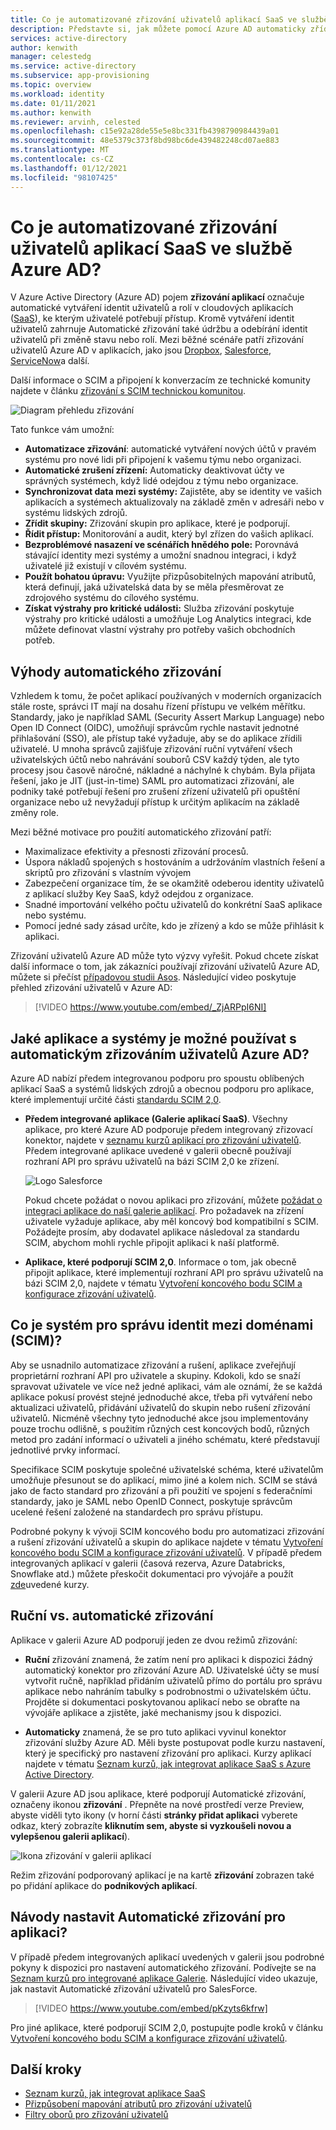 ```yaml
---
title: Co je automatizované zřizování uživatelů aplikací SaaS ve službě Azure AD
description: Představte si, jak můžete pomocí Azure AD automaticky zřídit, zrušit zřízení a průběžně aktualizovat uživatelské účty napříč různými aplikacemi SaaS třetích stran.
services: active-directory
author: kenwith
manager: celestedg
ms.service: active-directory
ms.subservice: app-provisioning
ms.topic: overview
ms.workload: identity
ms.date: 01/11/2021
ms.author: kenwith
ms.reviewer: arvinh, celested
ms.openlocfilehash: c15e92a28de55e5e8bc331fb4398790984439a01
ms.sourcegitcommit: 48e5379c373f8bd98bc6de439482248cd07ae883
ms.translationtype: MT
ms.contentlocale: cs-CZ
ms.lasthandoff: 01/12/2021
ms.locfileid: "98107425"
---
```

# <a name="what-is-automated-saas-app-user-provisioning-in-azure-ad"></a>Co je automatizované zřizování uživatelů aplikací SaaS ve službě Azure AD?

V Azure Active Directory (Azure AD) pojem **zřizování aplikací** označuje automatické vytváření identit uživatelů a rolí v cloudových aplikacích ([SaaS](https://azure.microsoft.com/overview/what-is-saas/)), ke kterým uživatelé potřebují přístup. Kromě vytváření identit uživatelů zahrnuje Automatické zřizování také údržbu a odebírání identit uživatelů při změně stavu nebo rolí. Mezi běžné scénáře patří zřizování uživatelů Azure AD v aplikacích, jako jsou [Dropbox](../saas-apps/dropboxforbusiness-provisioning-tutorial.md), [Salesforce](../saas-apps/salesforce-provisioning-tutorial.md), [ServiceNow](../saas-apps/servicenow-provisioning-tutorial.md)a další.

Další informace o SCIM a připojení k konverzacím ze technické komunity najdete v článku [zřizování s SCIM technickou komunitou](https://aka.ms/scimoverview).

![Diagram přehledu zřizování](./media/user-provisioning/provisioning-overview.png)

Tato funkce vám umožní:

- **Automatizace zřizování**: automatické vytváření nových účtů v pravém systému pro nové lidi při připojení k vašemu týmu nebo organizaci.
- **Automatické zrušení zřízení:** Automaticky deaktivovat účty ve správných systémech, když lidé odejdou z týmu nebo organizace.
- **Synchronizovat data mezi systémy:** Zajistěte, aby se identity ve vašich aplikacích a systémech aktualizovaly na základě změn v adresáři nebo v systému lidských zdrojů.
- **Zřídit skupiny:** Zřizování skupin pro aplikace, které je podporují.
- **Řídit přístup:** Monitorování a audit, který byl zřízen do vašich aplikací.
- **Bezproblémové nasazení ve scénářích hnědého pole:** Porovnává stávající identity mezi systémy a umožní snadnou integraci, i když uživatelé již existují v cílovém systému.
- **Použít bohatou úpravu:** Využijte přizpůsobitelných mapování atributů, která definují, jaká uživatelská data by se měla přesměrovat ze zdrojového systému do cílového systému.
- **Získat výstrahy pro kritické události:** Služba zřizování poskytuje výstrahy pro kritické události a umožňuje Log Analytics integraci, kde můžete definovat vlastní výstrahy pro potřeby vašich obchodních potřeb.

## <a name="benefits-of-automatic-provisioning"></a>Výhody automatického zřizování

Vzhledem k tomu, že počet aplikací používaných v moderních organizacích stále roste, správci IT mají na dosahu řízení přístupu ve velkém měřítku. Standardy, jako je například SAML (Security Assert Markup Language) nebo Open ID Connect (OIDC), umožňují správcům rychle nastavit jednotné přihlašování (SSO), ale přístup také vyžaduje, aby se do aplikace zřídili uživatelé. U mnoha správců zajišťuje zřizování ruční vytváření všech uživatelských účtů nebo nahrávání souborů CSV každý týden, ale tyto procesy jsou časově náročné, nákladné a náchylné k chybám. Byla přijata řešení, jako je JIT (just-in-time) SAML pro automatizaci zřizování, ale podniky také potřebují řešení pro zrušení zřízení uživatelů při opuštění organizace nebo už nevyžadují přístup k určitým aplikacím na základě změny role.

Mezi běžné motivace pro použití automatického zřizování patří:

- Maximalizace efektivity a přesnosti zřizování procesů.
- Úspora nákladů spojených s hostováním a udržováním vlastních řešení a skriptů pro zřizování s vlastním vývojem
- Zabezpečení organizace tím, že se okamžitě odeberou identity uživatelů z aplikací služby Key SaaS, když odejdou z organizace.
- Snadné importování velkého počtu uživatelů do konkrétní SaaS aplikace nebo systému.
- Pomocí jedné sady zásad určíte, kdo je zřízený a kdo se může přihlásit k aplikaci.

Zřizování uživatelů Azure AD může tyto výzvy vyřešit. Pokud chcete získat další informace o tom, jak zákazníci používají zřizování uživatelů Azure AD, můžete si přečíst [případovou studii Asos](https://aka.ms/asoscasestudy). Následující video poskytuje přehled zřizování uživatelů v Azure AD:

> [!VIDEO https://www.youtube.com/embed/_ZjARPpI6NI]

## <a name="what-applications-and-systems-can-i-use-with-azure-ad-automatic-user-provisioning"></a>Jaké aplikace a systémy je možné používat s automatickým zřizováním uživatelů Azure AD?

Azure AD nabízí předem integrovanou podporu pro spoustu oblíbených aplikací SaaS a systémů lidských zdrojů a obecnou podporu pro aplikace, které implementují určité části [standardu SCIM 2,0](https://techcommunity.microsoft.com/t5/Identity-Standards-Blog/Provisioning-with-SCIM-getting-started/ba-p/880010).

* **Předem integrované aplikace (Galerie aplikací SaaS)**. Všechny aplikace, pro které Azure AD podporuje předem integrovaný zřizovací konektor, najdete v [seznamu kurzů aplikací pro zřizování uživatelů](../saas-apps/tutorial-list.md). Předem integrované aplikace uvedené v galerii obecně používají rozhraní API pro správu uživatelů na bázi SCIM 2,0 ke zřízení. 

   ![Logo Salesforce](./media/user-provisioning/gallery-app-logos.png)

   Pokud chcete požádat o novou aplikaci pro zřizování, můžete [požádat o integraci aplikace do naší galerie aplikací](../develop/v2-howto-app-gallery-listing.md). Pro požadavek na zřízení uživatele vyžaduje aplikace, aby měl koncový bod kompatibilní s SCIM. Požádejte prosím, aby dodavatel aplikace následoval za standardu SCIM, abychom mohli rychle připojit aplikaci k naší platformě.

* **Aplikace, které podporují SCIM 2,0**. Informace o tom, jak obecně připojit aplikace, které implementují rozhraní API pro správu uživatelů na bázi SCIM 2,0, najdete v tématu [Vytvoření koncového bodu SCIM a konfigurace zřizování uživatelů](use-scim-to-provision-users-and-groups.md).

## <a name="what-is-system-for-cross-domain-identity-management-scim"></a>Co je systém pro správu identit mezi doménami (SCIM)?

Aby se usnadnilo automatizace zřizování a rušení, aplikace zveřejňují proprietární rozhraní API pro uživatele a skupiny. Kdokoli, kdo se snaží spravovat uživatele ve více než jedné aplikaci, vám ale oznámí, že se každá aplikace pokusí provést stejné jednoduché akce, třeba při vytváření nebo aktualizaci uživatelů, přidávání uživatelů do skupin nebo rušení zřizování uživatelů. Nicméně všechny tyto jednoduché akce jsou implementovány pouze trochu odlišně, s použitím různých cest koncových bodů, různých metod pro zadání informací o uživateli a jiného schématu, které představují jednotlivé prvky informací.

Specifikace SCIM poskytuje společné uživatelské schéma, které uživatelům umožňuje přesunout se do aplikací, mimo jiné a kolem nich. SCIM se stává jako de facto standard pro zřizování a při použití ve spojení s federačními standardy, jako je SAML nebo OpenID Connect, poskytuje správcům ucelené řešení založené na standardech pro správu přístupu.

Podrobné pokyny k vývoji SCIM koncového bodu pro automatizaci zřizování a rušení zřizování uživatelů a skupin do aplikace najdete v tématu [Vytvoření koncového bodu SCIM a konfigurace zřizování uživatelů](use-scim-to-provision-users-and-groups.md). V případě předem integrovaných aplikací v galerii (časová rezerva, Azure Databricks, Snowflake atd.) můžete přeskočit dokumentaci pro vývojáře a použít [zde](../saas-apps/tutorial-list.md)uvedené kurzy.

## <a name="manual-vs-automatic-provisioning"></a>Ruční vs. automatické zřizování

Aplikace v galerii Azure AD podporují jeden ze dvou režimů zřizování:

* **Ruční** zřizování znamená, že zatím není pro aplikaci k dispozici žádný automatický konektor pro zřizování Azure AD. Uživatelské účty se musí vytvořit ručně, například přidáním uživatelů přímo do portálu pro správu aplikace nebo nahráním tabulky s podrobnostmi o uživatelském účtu. Projděte si dokumentaci poskytovanou aplikací nebo se obraťte na vývojáře aplikace a zjistěte, jaké mechanismy jsou k dispozici.

* **Automaticky** znamená, že se pro tuto aplikaci vyvinul konektor zřizování služby Azure AD. Měli byste postupovat podle kurzu nastavení, který je specifický pro nastavení zřizování pro aplikaci. Kurzy aplikací najdete v tématu [Seznam kurzů, jak integrovat aplikace SaaS s Azure Active Directory](../saas-apps/tutorial-list.md).

V galerii Azure AD jsou aplikace, které podporují Automatické zřizování, označeny ikonou **zřizování** . Přepněte na nové prostředí verze Preview, abyste viděli tyto ikony (v horní části **stránky přidat aplikaci** vyberete odkaz, který zobrazíte **kliknutím sem, abyste si vyzkoušeli novou a vylepšenou galerii aplikací**).

![Ikona zřizování v galerii aplikací](./media/user-provisioning/browse-gallery.png)

Režim zřizování podporovaný aplikací je na kartě **zřizování** zobrazen také po přidání aplikace do **podnikových aplikací**.

## <a name="how-do-i-set-up-automatic-provisioning-to-an-application"></a>Návody nastavit Automatické zřizování pro aplikaci?

V případě předem integrovaných aplikací uvedených v galerii jsou podrobné pokyny k dispozici pro nastavení automatického zřizování. Podívejte se na [Seznam kurzů pro integrované aplikace Galerie](../saas-apps/tutorial-list.md). Následující video ukazuje, jak nastavit Automatické zřizování uživatelů pro SalesForce.

> [!VIDEO https://www.youtube.com/embed/pKzyts6kfrw]

Pro jiné aplikace, které podporují SCIM 2,0, postupujte podle kroků v článku [Vytvoření koncového bodu SCIM a konfigurace zřizování uživatelů](use-scim-to-provision-users-and-groups.md).


## <a name="next-steps"></a>Další kroky

- [Seznam kurzů, jak integrovat aplikace SaaS](../saas-apps/tutorial-list.md)
- [Přizpůsobení mapování atributů pro zřizování uživatelů](customize-application-attributes.md)
- [Filtry oborů pro zřizování uživatelů](define-conditional-rules-for-provisioning-user-accounts.md)
